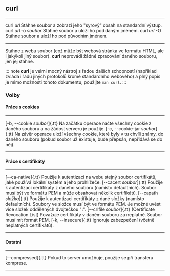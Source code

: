 ## curl

-------------------------- -----------------------------------------
curl _url_                 Stáhne soubor a zobrazí jeho "syrový" obsah na standardní výstup.
curl _url_ -o _soubor_     Stáhne soubor a uloží ho pod daným jménem.
curl _url_ -O              Stáhne soubor a uloží ho pod původním jménem.
-------------------------- -----------------------------------------

Stáhne z webu soubor (což může být webová stránka ve formátu HTML, ale i jakýkoli jiný soubor). **curl** neprovádí žádné zpracování daného souboru, jen jej stáhne.

::: note
**curl** je velmi mocný nástroj s řadou dalších schopností (například zvládá i řadu jiných protokolů kromě standardního webového) a plný popis je mimo možnosti tohoto dokumentu; použijte ``man curl``.
:::

### Volby

#### Práce s cookies

-------------------------------- ------------------------------------------
[-b, --cookie _soubor_]{.tt}     Na začátku operace načte všechny cookie z daného souboru a na žádost serveru je použije.</desc></i>
[-c, --cookie-jar _soubor_]{.tt} Na závěr operace uloží všechny cookie, které byly v tu chvíli známy, do daného souboru (pokud soubor už existuje, bude přepsán, nepřidává se do něj).
-------------------------------- ------------------------------------------

#### Práce s certifikáty

-------------------------------- ------------------------------------------
[--ca-native]{.tt}               Použije k autentizaci na webu stejný soubor certifikátů, jaké používá lokální systém a jeho prohlížeče.
[--cacert _soubor_]{.tt}         Použije k autentizaci certifikáty z daného souboru (namísto defaultních). Soubor musí být ve formátu PEM a může obsahovat několik certifikátů.
[--capath _složka_]{.tt}         Použije k autentizaci certifikáty z dané složky (namísto defaultních). Soubory ve složce musí být ve formátu PEM. Je možné uvést více složek oddělených dvojtečkou ":".
[--crlfile _soubor_]{.tt}        (Certificate Revocation List) Považuje certifikáty v daném souboru za neplatné. Soubor musí mít formát PEM.
[-k, --insecure]{.tt}            Ignoruje zabezpečení (včetně neplatných certifikátů).
-------------------------------- ------------------------------------------

#### Ostatní

-------------------------------- ------------------------------------------
[--compressed]{.tt}              Pokud to server umožňuje, použije se při transferu komprese.
-------------------------------- ------------------------------------------

